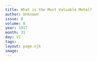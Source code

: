 ```yaml
---
title: What is the Most Valuable Metal?
author: Unknown
issue: 8
volume: 8
year: 1917
month: 31
day: VI
tags:
layout: page.njk
image:
---
```





